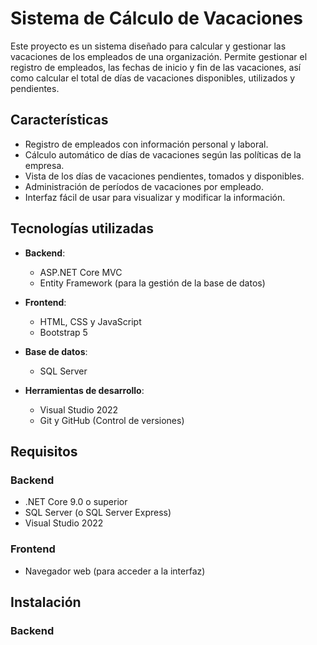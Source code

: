 # Sistema de Cálculo de Vacaciones

Este proyecto es un sistema diseñado para calcular y gestionar las vacaciones de los empleados de una organización. Permite gestionar el registro de empleados, las fechas de inicio y fin de las vacaciones, así como calcular el total de días de vacaciones disponibles, utilizados y pendientes.

## Características

- Registro de empleados con información personal y laboral.
- Cálculo automático de días de vacaciones según las políticas de la empresa.
- Vista de los días de vacaciones pendientes, tomados y disponibles.
- Administración de períodos de vacaciones por empleado.
- Interfaz fácil de usar para visualizar y modificar la información.

## Tecnologías utilizadas

- **Backend**:
  - ASP.NET Core MVC
  - Entity Framework (para la gestión de la base de datos)
  
- **Frontend**:
  - HTML, CSS y JavaScript
  - Bootstrap 5
  
- **Base de datos**:
  - SQL Server

- **Herramientas de desarrollo**:
  - Visual Studio 2022
  - Git y GitHub (Control de versiones)

## Requisitos

### Backend

- .NET Core 9.0 o superior
- SQL Server (o SQL Server Express)
- Visual Studio 2022

### Frontend

- Navegador web (para acceder a la interfaz)

## Instalación

### Backend
